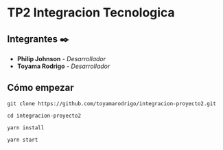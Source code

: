 # TP2 Integracion Tecnologica

## Integrantes ✒️

* **Philip Johnson** - *Desarrollador*
* **Toyama Rodrigo** - *Desarrollador*

## Cómo empezar

```shell
git clone https://github.com/toyamarodrigo/integracion-proyecto2.git

cd integracion-proyecto2

yarn install

yarn start
```
